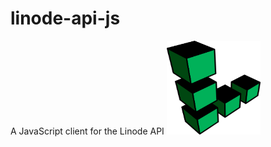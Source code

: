 # linode-api-js

A JavaScript client for the Linode API
<img src="linode-api-js.png" width="150px" height="150px" />
